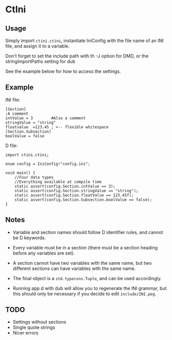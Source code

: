 # CtIni

## Usage

Simply import `ctini.ctini`, instantiate IniConfig with the file name of an INI file,
and assign it to a variable.

Don't forget to set the include path with th -J option for DMD, or the stringImportPaths setting for dub

See the example below for how to access the settings.

## Example

INI file:

    [Section]
    ;A comment
    intValue = 3        #Also a comment
    stringValue = "string"
    floatvalue	=123.45 ; <-- flexible whitespace
    [Section.Subsection]
    boolValue = false

D file:

    import ctini.ctini;

    enum config = IniConfig!"config.ini";

    void main() {
        //Four data types
        //Everything available at compile time
        static assert(config.Section.intValue == 3);
        static assert(config.Section.stringValue == "string");
        static assert(config.Section.floatValue == 123.45f);
        static assert(config.Section.Subsection.boolValue == false);
    }

## Notes

 - Variable and section names should follow D identifier rules, and cannot be D keywords.

 - Every variable must be in a section (there must be a section heading before any variables are set).

 - A section cannot have two variables with the same name, but two different sections can have
   variables with the same name.

 - The final object is a `std.typecons.Tuple`, and can be used accordingly.

 - Running app.d with dub will allow you to regenerate the INI grammar, but this should only be 
   necessary if you decide to edit `include/INI.peg`.

## TODO

 - Settings without sections
 - Single quote strings
 - Nicer errors
